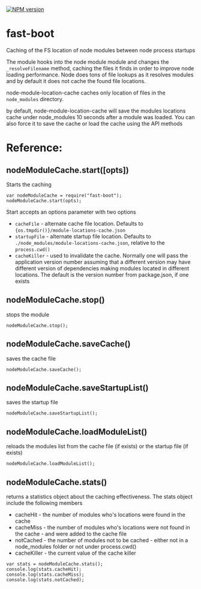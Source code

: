 [![NPM version](https://img.shields.io/npm/v/fast-boot.svg)](https://www.npmjs.com/package/fast-boot)

# fast-boot
Caching of the FS location of node modules between node process startups

The module hooks into the node module module and changes the ```_resolveFilename``` method, caching the files it finds
in order to improve node loading performance. Node does tons of file lookups as it resolves modules and by default
it does not cache the found file locations.

node-module-location-cache caches only location of files in the ```node_modules``` directory.

by default, node-module-location-cache will save the modules locations cache under node_modules 10 seconds after
a module was loaded. You can also force it to save the cache or load the cache using the API methods

# Reference:

## nodeModuleCache.start([opts])


Starts the caching

```
var nodeModuleCache = require("fast-boot");
nodeModuleCache.start(opts);
```

Start accepts an options parameter with two options
   * ```cacheFile``` - alternate cache file location. Defaults to ```{os.tmpdir()}/module-locations-cache.json```
   * ```startupFile``` - alternate startup file location. Defaults to ```./node_modules/module-locations-cache.json```, relative to the ```process.cwd()```
   * ```cacheKiller``` - used to invalidate the cache. Normally one will pass the application version number assuming that a different version
   may have different version of dependencies making modules located in different locations. The default is the version number from package.json,
   if one exists

## nodeModuleCache.stop()

stops the module

```
nodeModuleCache.stop();
```

## nodeModuleCache.saveCache()

saves the cache file

```
nodeModuleCache.saveCache();
```

## nodeModuleCache.saveStartupList()

saves the startup file

```
nodeModuleCache.saveStartupList();
```

## nodeModuleCache.loadModuleList()

reloads the modules list from the cache file (if exists) or the startup file (if exists)

```
nodeModuleCache.loadModuleList();
```

## nodeModuleCache.stats()

returns a statistics object about the caching effectiveness. The stats object include the following members

* cacheHit - the number of modules who's locations were found in the cache
* cacheMiss - the number of modules who's locations were not found in the cache - and were added to the cache file
* notCached - the number of modules not to be cached - either not in a node_modules folder or not under process.cwd()
* cacheKiller - the current value of the cache killer

```
var stats = nodeModuleCache.stats();
console.log(stats.cacheHit);
console.log(stats.cacheMiss);
console.log(stats.notCached);
```
